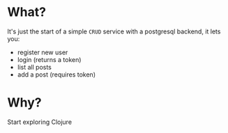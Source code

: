 # What?

It's just the start of a simple `CRUD` service with a postgresql backend, it lets you:

* register new user
* login (returns a token)
* list all posts
* add a post (requires token)

# Why?

Start exploring Clojure
